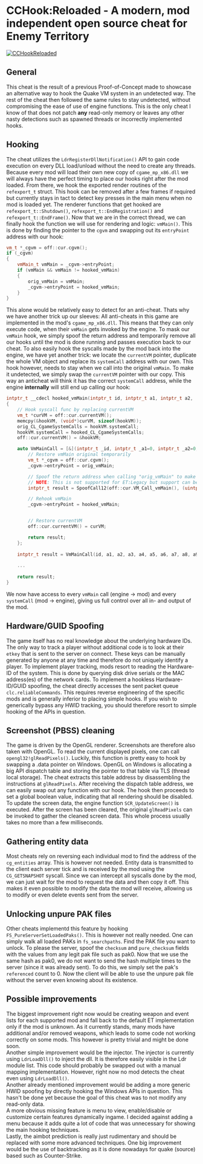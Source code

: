 # CCHook:Reloaded - A modern, mod independent open source cheat for Enemy Territory

[![CCHookReloaded](https://yt-embed.herokuapp.com/embed?v=JvmvVpG1D1Y)](https://www.youtube.com/watch?v=JvmvVpG1D1Y "CCHook:Reloaded")

## General
This cheat is the result of a previous Proof-of-Concept made to showcase an alternative way to hook the Quake VM system in an undetected way.
The rest of the cheat then followed the same rules to stay undetected, without compromising the ease of use of engine functions.
This is the only cheat I know of that does not patch **any** read-only memory or leaves any other nasty detections such as spawned threads or incorrectly implemented hooks.

## Hooking
The cheat utilizes the `LdrRegisterDllNotification()` API to gain code execution on every DLL load/unload without the need to create any threads.
Because every mod will load their own new copy of `cgame_mp_x86.dll` we will always have the perfect timing to place our hooks right after the mod loaded.
From there, we hook the exported render routines of the `refexport_t` struct.
This hook can be removed after a few frames if required but currently stays in tact to detect key presses in the main menu when no mod is loaded yet.
The renderer functions that get hooked are `refexport_t::Shutdown()`, `refexport_t::EndRegistration()` and `refexport_t::EndFrame()`.
Now that we are in the correct thread, we can finally hook the function we will use for rendering and logic: `vmMain()`.
This is done by finding the pointer to the `cgvm` and swapping out its `entryPoint` address with our hook:

```cpp
vm_t *_cgvm = off::cur.cgvm();
if (_cgvm)
{
	vmMain_t vmMain = _cgvm->entryPoint;
	if (vmMain && vmMain != hooked_vmMain)
	{
		orig_vmMain = vmMain;
		_cgvm->entryPoint = hooked_vmMain;
	}
}
```

This alone would be relatively easy to detect for an anti-cheat.
Thats why we have another trick up our sleeves: All anti-cheats in this game are implemented in the mod's `cgame_mp_x86.dll`.
This means that they can only execute code, when their `vmMain` gets invoked by the engine.
To mask our `vmMain` hook, we simply spoof the return address and temporarily remove all our hooks until the mod is done running and passes execution back to our cheat.
To also easily hook the syscalls made by the mod back into the engine, we have yet another trick: we locate the `currentVM` pointer, duplicate the whole VM object and replace its `systemCall` address with our own.
This hook however, needs to stay when we call into the original `vmMain`. To make it undetected, we simply swap the `currentVM` pointer with our copy.
This way an anticheat will think it has the correct `systemCall` address, while the engine **internally** will still end up calling our hook:

```cpp
intptr_t __cdecl hooked_vmMain(intptr_t id, intptr_t a1, intptr_t a2, ...)
{
	// Hook syscall func by replacing currentVM
	vm_t *curVM = off::cur.currentVM();
	memcpy(&hookVM, (void*)curVM, sizeof(hookVM));
	orig_CL_CgameSystemCalls = hookVM.systemCall;
	hookVM.systemCall = hooked_CL_CgameSystemCalls;
	off::cur.currentVM() = &hookVM;

	auto VmMainCall = [&](intptr_t _id, intptr_t _a1=0, intptr_t _a2=0, ...) -> intptr_t {
		// Restore vmMain original temporarily
		vm_t *_cgvm = off::cur.cgvm();
		_cgvm->entryPoint = orig_vmMain;

		// Spoof the return address when calling "orig_vmMain" to make sure ACs don't easily detect our hook (e.g. as ETPro does).
		// NOTE: This is not supported for ET:Legacy but support can be added if required.
		intptr_t result = SpoofCall12(off::cur.VM_Call_vmMain(), (uintptr_t)orig_vmMain, _id, _a1, _a2, ...);

		// Rehook vmMain
		_cgvm->entryPoint = hooked_vmMain;


		// Restore currentVM
		off::cur.currentVM() = curVM;

		return result;
	};
	
	intptr_t result = VmMainCall(id, a1, a2, a3, a4, a5, a6, a7, a8, a9, a10, a11, a12);
	
	...
	
	return result;
}
```

We now have access to every `vmMain` call (engine -> mod) and every `systemCall` (mod -> engine), giving us full control over all in- and output of the mod.


## Hardware/GUID Spoofing

The game itself has no real knowledge about the underlying hardware IDs.
The only way to track a player without additional code is to look at their `etkey` that is sent to the server on connect.
These keys can be manually generated by anyone at any time and therefore do not uniquely identify a player.
To implement player tracking, mods resort to reading the Hardware-ID of the system.
This is done by querying disk drive serials or the MAC address(es) of the network cards.
To implement a hookless Hardware-ID/GUID spoofing, the cheat directly accesses the sent packet queue `clc.reliableCommands`.
This requires reverse engineering of the specific mods and is generally inferior to placing simple hooks.
If you wish to generically bypass any HWID tracking, you should therefore resort to simple hooking of the APIs in question.


## Screenshot (PBSS) cleaning

The game is driven by the OpenGL renderer.
Screenshots are therefore also taken with OpenGL.
To read the current displayed pixels, one can call `opengl32!glReadPixels()`.
Luckily, this function is pretty easy to hook by swapping a .data pointer on Windows.
OpenGL on Windows is allocating a big API dispatch table and storing the pointer to that table via TLS (thread local storage).
The cheat extracts this table address by disassembling the instructions at `glReadPixels`.
After receiving the dispatch table address, we can easily swap out any function with our hook.
The hook then proceeds to set a global boolean value, indicating that all rendering should be disabled.
To update the screen data, the engine function `SCR_UpdateScreen()` is executed.
After the screen has been cleared, the original `glReadPixels` can be invoked to gather the cleaned screen data.
This whole process usually takes no more than a few milliseconds.


## Gathering entity data

Most cheats rely on reversing each individual mod to find the address of the `cg_entities` array.
This is however not needed. Entity data is transmitted to the client each server tick and is received by the mod using the `CG_GETSNAPSHOT` syscall.
Since we can intercept all syscalls done by the mod, we can just wait for the mod to request the data and then copy it off.
This makes it even possible to modify the data the mod will receive, allowing us to modify or even delete events sent from the server.


## Unlocking unpure PAK files

Other cheats implementd this feature by hooking `FS_PureServerSetLoadedPaks()`.
This is however not really needed. One can simply walk all loaded PAKs in `fs_searchpaths`.
Find the PAK file you want to unlock. To please the server, spoof the `checksum` and `pure_checksum` fields with the values from any legit pak file such as pak0.
Now that we use the same hash as pak0, we do not want to send the hash multiple times to the server (since it was already sent).
To do this, we simply set the pak's `referenced` count to 0.
Now the client will be able to use the unpure pak file without the server even knowing about its existence.


## Possible improvements

The biggest improvement right now would be creating weapon and event lists for each supported mod and fall back to the default ET implementation only if the mod is unknown.
As it currently stands, many mods have additional and/or removed weapons, which leads to some code not working correctly on some mods.
This however is pretty trivial and might be done soon.  
Another simple improvement would be the injector. The injector is currently using `LdrLoadDll()` to inject the dll.
It is therefore easily visible in the Ldr module list. This code should probably be swapped out with a manual mapping implementation.
However, right now no mod detects the cheat even using `LdrLoadDll()`.  
Another already mentioned improvement would be adding a more generic HWID spoofing by directly hooking the Windows APIs in question.
This hasn't be done yet because the goal of this cheat was to not modify any read-only data.  
A more obvious missing feature is menu to view, enable/disable or customize certain features dynamically ingame.
I decided against adding a menu because it adds quite a lot of code that was unnecessary for showing the main hooking techniques.  
Lastly, the aimbot prediction is really just rudimentary and should be replaced with some more advanced techniques.
One big improvement would be the use of backtracking as it is done nowadays for quake (source) based such as Counter-Strike.

